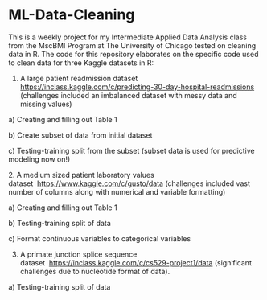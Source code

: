# ML-Data-Cleaning

This is a weekly project for my Intermediate Applied Data Analysis class from the MscBMI Program at The University of Chicago tested on cleaning data in R. The code for this repository elaborates on the specific code used to  clean data for three Kaggle datasets in R:

1. A large patient readmission dataset https://inclass.kaggle.com/c/predicting-30-day-hospital-readmissions (challenges included an imbalanced dataset with messy data and missing values) 

a) Creating and filling out Table 1

b) Create subset of data from initial dataset

c) Testing-training split from the subset (subset data is used for predictive modeling now on!) 

2. A medium sized patient laboratory values dataset  https://www.kaggle.com/c/gusto/data (challenges included vast number of columns along with numerical and variable formatting) 

a) Creating and filling out Table 1

b) Testing-training split of data

c) Format continuous variables to categorical variables 

3. A primate junction splice sequence dataset  https://inclass.kaggle.com/c/cs529-project1/data (significant challenges due to nucleotide format of data).

a) Testing-training split of data 
